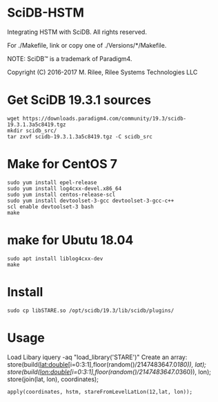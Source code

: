 
# SciDB-HSTM

Integrating HSTM with SciDB. All rights reserved.

For ./Makefile, link or copy one of ./Versions/*/Makefile.

NOTE: SciDB™ is a trademark of Paradigm4.

Copyright (C) 2016-2017 M. Rilee, Rilee Systems Technologies LLC


# Get SciDB 19.3.1 sources 
    wget https://downloads.paradigm4.com/community/19.3/scidb-19.3.1.3a5c8419.tgz
    mkdir scidb_src/
    tar zxvf scidb-19.3.1.3a5c8419.tgz -C scidb_src 

# Make for CentOS 7 
    sudo yum install epel-release
    sudo yum install log4cxx-devel.x86_64
    sudo yum install centos-release-scl
    sudo yum install devtoolset-3-gcc devtoolset-3-gcc-c++
    scl enable devtoolset-3 bash
    make
    
# make for Ubutu 18.04
    sudo apt install liblog4cxx-dev
    make
    
# Install
    sudo cp libSTARE.so /opt/scidb/19.3/lib/scidb/plugins/

# Usage
Load Libary
    iquery -aq "load_library('STARE')"
Create an array:     
    store(build(<lat:double>[i=0:3:1],floor(random()/2147483647.0*180)), lat);
    store(build(<lon:double>[i=0:3:1],floor(random()/2147483647.0*360)), lon);    
    store(join(lat, lon), coordinates);
    
    apply(coordinates, hstm, stareFromLevelLatLon(12,lat, lon));
    
